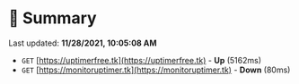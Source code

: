 # 📖 Summary
Last updated: **11/28/2021, 10:05:08 AM**

- `GET` [https://uptimerfree.tk](https://uptimerfree.tk) - **Up** (5162ms)
- `GET` [https://monitoruptimer.tk](https://monitoruptimer.tk) - **Down** (80ms)
